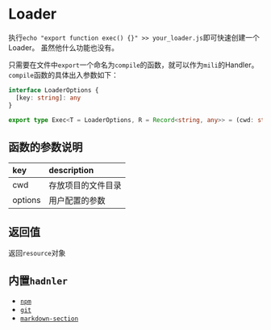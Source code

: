 # Loader


执行`echo "export function exec() {}" >> your_loader.js`即可快速创建一个Loader。
虽然他什么功能也没有。

只需要在文件中`export`一个命名为`compile`的函数，就可以作为`mili`的Handler。
`compile`函数的具体出入参数如下：

```typescript
interface LoaderOptions {
  [key: string]: any
}

export type Exec<T = LoaderOptions, R = Record<string, any>> = (cwd: string, options: T) => Syncable<R>
```

## 函数的参数说明

 key                |  description
:-------------------|:--------------
 cwd                | 存放项目的文件目录
 options            | 用户配置的参数

## 返回值

返回`resource`对象


## 内置`hadnler`

- [`npm`](./npm.md)
- [`git`](./git.md)
- [`markdown-section`](./markdown-section.md)
